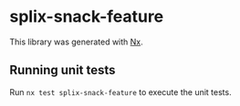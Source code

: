 # splix-snack-feature

This library was generated with [Nx](https://nx.dev).

## Running unit tests

Run `nx test splix-snack-feature` to execute the unit tests.
